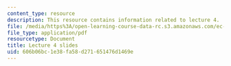 ```yaml
---
content_type: resource
description: This resource contains information related to lecture 4.
file: /media/https%3A/open-learning-course-data-rc.s3.amazonaws.com/ec-711-d-lab-energy-spring-2011/606b06bc1e38fa58d271651476d1469e_MITEC_711S11_lec04.pdf
file_type: application/pdf
resourcetype: Document
title: Lecture 4 slides
uid: 606b06bc-1e38-fa58-d271-651476d1469e
---
```

